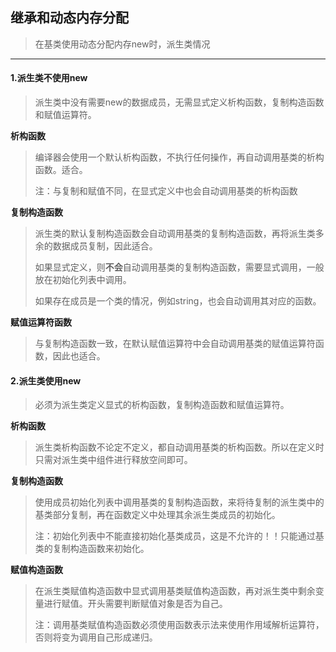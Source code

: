 ## 继承和动态内存分配

> 在基类使用动态分配内存new时，派生类情况

---

#### 1.派生类不使用new

> 派生类中没有需要new的数据成员，无需显式定义析构函数，复制构造函数和赋值运算符。

**析构函数**

> 编译器会使用一个默认析构函数，不执行任何操作，再自动调用基类的析构函数。适合。
>
> 注：与复制和赋值不同，在显式定义中也会自动调用基类的析构函数

**复制构造函数**

> 派生类的默认复制构造函数会自动调用基类的复制构造函数，再将派生类多余的数据成员复制，因此适合。
>
> 如果显式定义，则**不会**自动调用基类的复制构造函数，需要显式调用，一般放在初始化列表中调用。
>
> 如果存在成员是一个类的情况，例如string，也会自动调用其对应的函数。

**赋值运算符函数**

> 与复制构造函数一致，在默认赋值运算符中会自动调用基类的赋值运算符函数，因此也适合。



#### 2.派生类使用new

> 必须为派生类定义显式的析构函数，复制构造函数和赋值运算符。

**析构函数**

> 派生类析构函数不论定不定义，都自动调用基类的析构函数。所以在定义时只需对派生类中组件进行释放空间即可。

**复制构造函数**

> 使用成员初始化列表中调用基类的复制构造函数，来将待复制的派生类中的基类部分复制，再在函数定义中处理其余派生类成员的初始化。
>
> 注：初始化列表中不能直接初始化基类成员，这是不允许的！！只能通过基类的复制构造函数来初始化。

**赋值构造函数**

> 在派生类赋值构造函数中显式调用基类赋值构造函数，再对派生类中剩余变量进行赋值。开头需要判断赋值对象是否为自己。
>
> 注：调用基类赋值构造函数必须使用函数表示法来使用作用域解析运算符，否则将变为调用自己形成递归。

